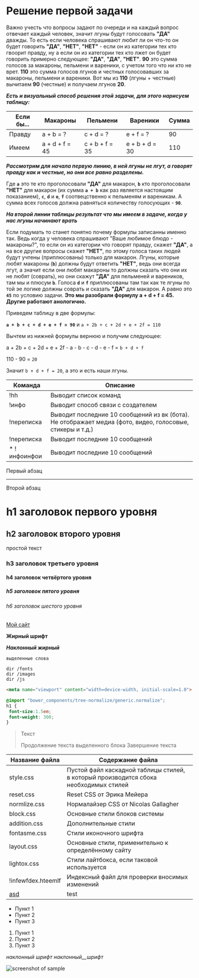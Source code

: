 # Решение первой задачи

Важно учесть что вопросы задают по очереди и на каждый вопрос отвечает каждый человек, значит лгуны будут голосовать **"ДА"** дважды. То есть если человека спрашивают любит ли он что-то он будет говорить **"ДА"**, **"НЕТ"**, **"НЕТ"** - если он из категории тех кто гвоорит правду, ну а если он из категории тех кто лжет он будет говорить примерно следующее: **"ДА"**, **"ДА"**, **"НЕТ"**. **90** это сумма голосов за макароны, пельмени и вареники, с учетом того что ни кто не врет. **110** это сумма голосов лгунов и честных голосовавших за макароны, пельмени и вареники. Вот мы из **110** (лгуны + честные) вычитаем **90** (честные) и получаем лгунов **20**.

***Есть и визуальный способ решения этой задачи, для этого нарисуем таблицу:***

Если бы... | Макароны       | Пельмени       | Вареники       | Сумма
-----------|----------------|----------------|----------------|---------
Правду     | a + b = ?      | c + d = ?      | e + f = ?      | 90
Имеем      | a + d + f = 45 | c + b + f = 35 | e + b + d = 30 | 110

***Рассмотрим для начала первую линию, в ней лгуны не лгут, а говорят правду как и честные, но они все равно разделены.***

Где **`a`** это те кто проголосовали **"ДА"** для макарон, **`b`** кто проголосовали **"НЕТ"** для макарон (их сумма **`a + b`** как раз является настоящим показанием), **`c`**, **`d`** и **`e`**, **`f`** соотвецственно к пельменям и вареникам. А сумма всех голосов должна равняться количеству голосующих - **`90`**.

***На второй линии таблицы результат что мы имеем в задаче, когда у нас лгуны начинают врать***

Если подумать то станет понятно почему формулы записанны именно так. Ведь когда у человека спрашивают "Ваше любимое блюдо - макароны?", то если он из категории что говорят правду, скажет **"ДА"**, а на все другие вопросы скажет **"НЕТ"**, по этому голоса таких людей будут учтены (приплюсованы) только для макарон. Лгуны, которые любят макароны (**`b`**) должны будут ответить **"НЕТ"**, ведь они всегда лгут, а значит если они любят макароны то должны сказать что они их не любят (соврать), но они скажут **"ДА"** для пельменей и вареников, там мы и плюсум **`b`**. Голоса **`d`** и **`f`** приплюсованы там так как те лгуны по той эе логике должны соврать и сказать **"ДА"** для макарон. А равно это **`45`** по условию задачи. **Это мы разобрали формулу a + d + f = 45. Другие работают анологично.**

Приведем таблицу в две формулы:

**`a + b + c + d + e + f = 90`** и `a + 2b + c + 2d + e + 2f = 110`

Вычтем из нижней формулы вернюю и получим следующее:

a + 2b + c + 2d + e + 2f - a - b - c - d - e - f = `b + d + f`

110 - 90 = `20`

Значит `b + d + f = 20`, а это и есть наши лгуны.

Команда       | Описание
---------------|-----------
!hh            | Выводит список команд
!инфо          | Выводит способ связи с создателем
!переписка     | Выводит последние 10 сообщений из вк (бота). Не отображает медиа (фото, видео, голосовые, стикеры и т.д.)
!переписка     | Выводит последние 10 сообщений
* !инфоинфои   | Выводит последние 10 сообщений


Первый абзац
***
Второй абзац

h1 заголовок первого уровня
=====================

h2 заголовок второго уровня
-----------------------------------

простой текст

### h3 заголовок третьего уровня

#### h4 заголовок четвёртого уровня

##### h5 заголовок пятого уровня

###### h6 заголовок шестого уровня

[Мой сайт](https://google.com)

**Жирный шрифт**

***Наклонный жирный***

`выделенные слова`

    dir /fonts
    dir /images
    dir /js

```html
<meta name="viewport" content="width=device-width, initial-scale=1.0">
```

```scss /* или css */
@import "bower_components/tree-normalize/generic.normalize";
h1 {
 font-size:1.5em;
 font-weight: 300;
}
```

> Текст
> 
> Продолжение текста выделенного блока
> Завершение текста

Название файла        | Содержание файла
----------------------|----------------------
style.css             | Пустой файл каскадной таблицы стилей, в который производится сбока необходимых стилей
reset.css             | Reset CSS от Эрика Мейера
normlize.css          | Нормалайзер CSS от Nicolas Gallagher
block.css             | Основные стили блоков системы
addition.css          | Дополнительные стили
fontasme.css          | Стили иконочного шрифта
layout.css            | Основные стили, применительно к определённому сайту
lightox.css           | Стили лайтбокса, если таковой используется
!infewfdex.hteemlf    | Индексный файл для проверки вносимых изменений
[asd](test)           | test

* Пункт 1
* Пункт 2
* Пункт 3

1. Пункт 1
2. Пункт 2
3. Пункт 3

_наклонный_ _шрифт_ _наклонный__шрифт_

![screenshot of sample](http://webdesign.ru.net/images/Heydon_min.jpg)
